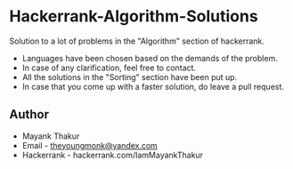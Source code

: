# Hackerrank-Algorithm-Solutions
Solution to a lot of problems in the "Algorithm" section of hackerrank.

* Languages have been chosen based on the demands of the problem.
* In case of any clarification, feel free to contact.
* All the solutions in the "Sorting" section have been put up.
* In case that you come up with a faster solution, do leave a pull request.

## Author

- Mayank Thakur 
- Email - theyoungmonk@yandex.com
- Hackerrank - hackerrank.com/IamMayankThakur
